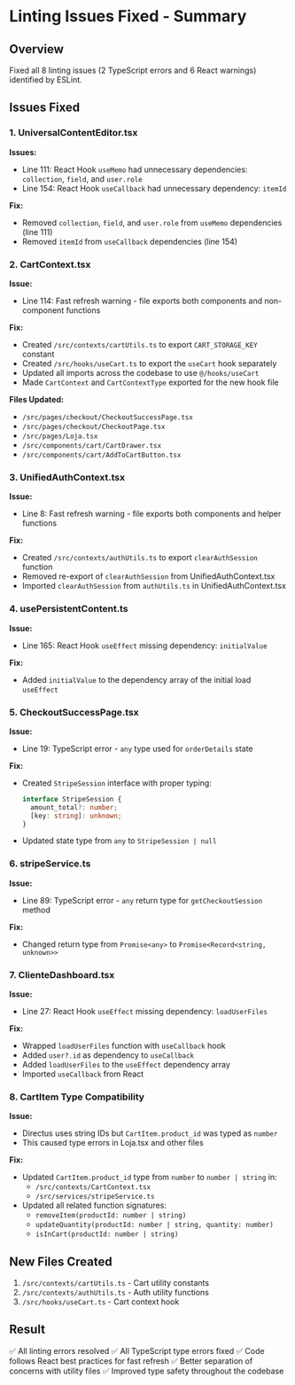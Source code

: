 # Linting Issues Fixed - Summary

## Overview
Fixed all 8 linting issues (2 TypeScript errors and 6 React warnings) identified by ESLint.

## Issues Fixed

### 1. UniversalContentEditor.tsx
**Issues:**
- Line 111: React Hook `useMemo` had unnecessary dependencies: `collection`, `field`, and `user.role`
- Line 154: React Hook `useCallback` had unnecessary dependency: `itemId`

**Fix:**
- Removed `collection`, `field`, and `user.role` from `useMemo` dependencies (line 111)
- Removed `itemId` from `useCallback` dependencies (line 154)

### 2. CartContext.tsx
**Issue:**
- Line 114: Fast refresh warning - file exports both components and non-component functions

**Fix:**
- Created `/src/contexts/cartUtils.ts` to export `CART_STORAGE_KEY` constant
- Created `/src/hooks/useCart.ts` to export the `useCart` hook separately
- Updated all imports across the codebase to use `@/hooks/useCart`
- Made `CartContext` and `CartContextType` exported for the new hook file

**Files Updated:**
- `/src/pages/checkout/CheckoutSuccessPage.tsx`
- `/src/pages/checkout/CheckoutPage.tsx`
- `/src/pages/Loja.tsx`
- `/src/components/cart/CartDrawer.tsx`
- `/src/components/cart/AddToCartButton.tsx`

### 3. UnifiedAuthContext.tsx
**Issue:**
- Line 8: Fast refresh warning - file exports both components and helper functions

**Fix:**
- Created `/src/contexts/authUtils.ts` to export `clearAuthSession` function
- Removed re-export of `clearAuthSession` from UnifiedAuthContext.tsx
- Imported `clearAuthSession` from `authUtils.ts` in UnifiedAuthContext.tsx

### 4. usePersistentContent.ts
**Issue:**
- Line 165: React Hook `useEffect` missing dependency: `initialValue`

**Fix:**
- Added `initialValue` to the dependency array of the initial load `useEffect`

### 5. CheckoutSuccessPage.tsx
**Issue:**
- Line 19: TypeScript error - `any` type used for `orderDetails` state

**Fix:**
- Created `StripeSession` interface with proper typing:
  ```typescript
  interface StripeSession {
    amount_total?: number;
    [key: string]: unknown;
  }
  ```
- Updated state type from `any` to `StripeSession | null`

### 6. stripeService.ts
**Issue:**
- Line 89: TypeScript error - `any` return type for `getCheckoutSession` method

**Fix:**
- Changed return type from `Promise<any>` to `Promise<Record<string, unknown>>`

### 7. ClienteDashboard.tsx
**Issue:**
- Line 27: React Hook `useEffect` missing dependency: `loadUserFiles`

**Fix:**
- Wrapped `loadUserFiles` function with `useCallback` hook
- Added `user?.id` as dependency to `useCallback`
- Added `loadUserFiles` to the `useEffect` dependency array
- Imported `useCallback` from React

### 8. CartItem Type Compatibility
**Issue:**
- Directus uses string IDs but `CartItem.product_id` was typed as `number`
- This caused type errors in Loja.tsx and other files

**Fix:**
- Updated `CartItem.product_id` type from `number` to `number | string` in:
  - `/src/contexts/CartContext.tsx`
  - `/src/services/stripeService.ts`
- Updated all related function signatures:
  - `removeItem(productId: number | string)`
  - `updateQuantity(productId: number | string, quantity: number)`
  - `isInCart(productId: number | string)`

## New Files Created
1. `/src/contexts/cartUtils.ts` - Cart utility constants
2. `/src/contexts/authUtils.ts` - Auth utility functions
3. `/src/hooks/useCart.ts` - Cart context hook

## Result
✅ All linting errors resolved
✅ All TypeScript type errors fixed
✅ Code follows React best practices for fast refresh
✅ Better separation of concerns with utility files
✅ Improved type safety throughout the codebase
